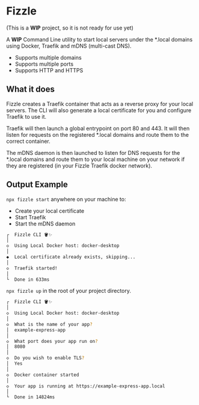 # Fizzle

(This is a **WIP** project, so it is not ready for use yet)

A **WIP** Command Line utility to start local servers under the \*.local domains using Docker, Traefik and mDNS (multi-cast DNS).

- Supports multiple domains
- Supports multiple ports
- Supports HTTP and HTTPS

## What it does

Fizzle creates a Traefik container that acts as a reverse proxy for your local servers. The CLI will also generate a local certificate for you and configure Traefik to use it.

Traefik will then launch a global entrypoint on port 80 and 443. It will then listen for requests on the registered \*.local domains and route them to the correct container.

The mDNS daemon is then launched to listen for DNS requests for the \*.local domains and route them to your local machine on your network if they are registered (in your Fizzle Traefik docker network).

## Output Example

`npx fizzle start` anywhere on your machine to:

- Create your local certificate
- Start Traefik
- Start the mDNS daemon

```bash
┌  Fizzle CLI 🪣✨
│
◇  Using Local Docker host: docker-desktop
│
◆  Local certificate already exists, skipping...
│
◇  Traefik started!
│
└  Done in 633ms
```

`npx fizzle up` in the root of your project directory.

```bash
┌  Fizzle CLI 🪣✨
│
◇  Using Local Docker host: docker-desktop
│
◇  What is the name of your app?
│  example-express-app
│
◇  What port does your app run on?
│  8080
│
◇  Do you wish to enable TLS?
│  Yes
│
◇  Docker container started
│
◇  Your app is running at https://example-express-app.local
│
└  Done in 14824ms
```
